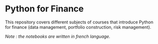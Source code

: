 <h1>Python for Finance</h1>

This repository covers different subjects of courses that introduce Python for finance (data management, portfolio construction, risk management).

*Note : the notebooks are written in french language.*

